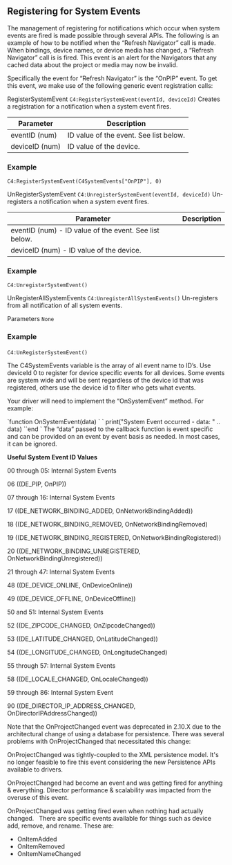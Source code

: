 ## Registering for System Events

The management of registering for notifications which occur when system events are fired is made possible through several APIs. The following is an example of how to be notified when the “Refresh Navigator” call is made. When bindings, device names, or device media has changed, a “Refresh Navigator” call is is fired. This event is an alert for the Navigators that any cached data about the project or media may now be invalid.

Specifically the event for “Refresh Navigator” is the “OnPIP” event.  To get this event,  we make use of the following generic event registration calls:

RegisterSystemEvent
`C4:RegisterSystemEvent(eventId, deviceId)`
Creates a registration for a notification when a system event fires.

| Parameter | Description |
| --- | --- |
| eventID (num) | ID value of the event. See list below. |
| deviceID (num) | ID value of the device. |

### Example
`C4:RegisterSystemEvent(C4SystemEvents["OnPIP"], 0)`


UnRegisterSystemEvent
`C4:UnregisterSystemEvent(eventId, deviceId)`
Un-registers  a notification when a system event fires.

| Parameter | Description |
| --- | --- |
| eventID (num) - ID value of the event. See list below. |
| deviceID (num) - ID value of the device. |
 
### Example
`C4:UnregisterSystemEvent()`


UnRegisterAllSystemEvents
`C4:UnregisterAllSystemEvents()`
Un-registers from all notification of all system events.

Parameters
`None`

### Example
`C4:UnRegisterSystemEvent()`
 

The C4SystemEvents variable is the array of all event name to ID’s. Use deviceId 0 to register for device specific events for all devices. Some events are system wide and will be sent regardless of the device id that was registered, others use the device id to filter who gets what events.

Your driver will need to implement the “OnSystemEvent” method. For example:

\`function OnSystemEvent(data)
\` \` print("System Event occurred - data: " .. data)
\`\`end
\`
The “data” passed to the callback function is event specific and can be provided on an event by event basis as needed.  In most cases, it can be ignored.

**Useful System Event ID Values**

00 through 05: Internal System Events

06 ((DE\_PIP, OnPIP))

07 through 16:  Internal System Events

17 ((DE\_NETWORK\_BINDING\_ADDED, OnNetworkBindingAdded))

18 ((DE\_NETWORK\_BINDING\_REMOVED, OnNetworkBindingRemoved)

19 ((DE\_NETWORK\_BINDING\_REGISTERED, OnNetworkBindingRegistered))

20 ((DE\_NETWORK\_BINDING\_UNREGISTERED, OnNetworkBindingUnregistered))

21 through 47: Internal System Events

48 ((DE\_DEVICE\_ONLINE, OnDeviceOnline))

49 ((DE\_DEVICE\_OFFLINE, OnDeviceOffline))

50 and 51: Internal System Events

52 ((DE\_ZIPCODE\_CHANGED, OnZipcodeChanged))

53 ((DE\_LATITUDE\_CHANGED, OnLatitudeChanged))

54 ((DE\_LONGITUDE\_CHANGED, OnLongitudeChanged)

55 through 57: Internal System Events

58 ((DE\_LOCALE\_CHANGED, OnLocaleChanged))

59 through 86: Internal System Event

90 ((DE\_DIRECTOR\_IP\_ADDRESS\_CHANGED, OnDirectorIPAddressChanged))

Note that the OnProjectChanged event was deprecated in 2.10.X due to the architectural change of using a database for persistence. There was several problems with OnProjectChanged that necessitated this change:

OnProjectChanged was tightly-coupled to the XML persistence model. It's no longer feasible to fire this event considering the new Persistence APIs available to drivers.

OnProjectChanged had become an event and was getting fired for anything & everything. Director performance & scalability was impacted from the overuse of this event.

OnProjectChanged was getting fired even when nothing had actually changed.
	 
There are specific events available for things such as device add, remove, and rename. These are:

* OnItemAdded
* OnItemRemoved
* OnItemNameChanged